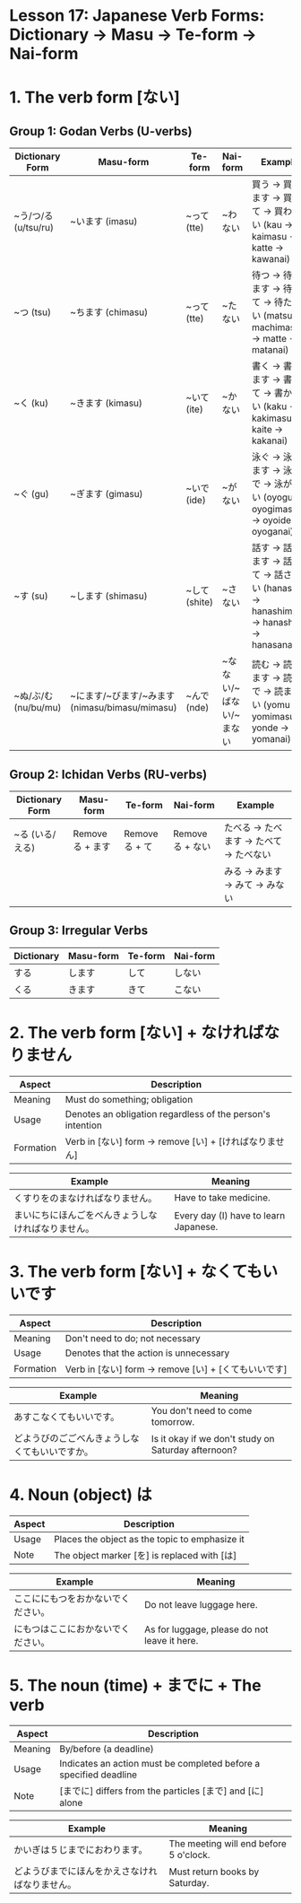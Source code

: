 # Lesson 17: Japanese Verb Forms: Dictionary → Masu → Te-form -> Nai-form

# 1. The verb form [ない]

## Group 1: Godan Verbs (U-verbs)

| Dictionary Form      | Masu-form                                      | Te-form       | Nai-form                | Example                                                                            |
| -------------------- | ---------------------------------------------- | ------------- | ----------------------- | ---------------------------------------------------------------------------------- |
| ~う/つ/る (u/tsu/ru) | ~います (imasu)                                | ~って (tte)   | ~わない                 | 買う → 買います → 買って → 買わない (kau → kaimasu → katte → kawanai)              |
| ~つ (tsu)            | ~ちます (chimasu)                              | ~って (tte)   | ~たない                 | 待つ → 待ちます → 待って → 待たない (matsu → machimasu → matte → matanai)          |
| ~く (ku)             | ~きます (kimasu)                               | ~いて (ite)   | ~かない                 | 書く → 書きます → 書いて → 書かない (kaku → kakimasu → kaite → kakanai)            |
| ~ぐ (gu)             | ~ぎます (gimasu)                               | ~いで (ide)   | ~がない                 | 泳ぐ → 泳ぎます → 泳いで → 泳がない (oyogu → oyogimasu → oyoide → oyoganai)        |
| ~す (su)             | ~します (shimasu)                              | ~して (shite) | ~さない                 | 話す → 話します → 話して → 話さない (hanasu → hanashimasu → hanashite → hanasanai) |
| ~ぬ/ぶ/む (nu/bu/mu) | ~にます/~びます/~みます (nimasu/bimasu/mimasu) | ~んで (nde)   | ~なない/~ばない/~まない | 読む → 読みます → 読んで → 読まない (yomu → yomimasu → yonde → yomanai)            |

## Group 2: Ichidan Verbs (RU-verbs)

| Dictionary Form | Masu-form        | Te-form        | Nai-form         | Example                               |
| --------------- | ---------------- | -------------- | ---------------- | ------------------------------------- |
| ~る (いる/える) | Remove る + ます | Remove る + て | Remove る + ない | たべる → たべます → たべて → たべない |
|                 |                  |                |                  | みる → みます → みて → みない         |

## Group 3: Irregular Verbs

| Dictionary | Masu-form | Te-form | Nai-form |
| ---------- | --------- | ------- | -------- |
| する       | します    | して    | しない   |
| くる       | きます    | きて    | こない   |

# 2. The verb form [ない] + なければなりません

| Aspect    | Description                                                |
| --------- | ---------------------------------------------------------- |
| Meaning   | Must do something; obligation                              |
| Usage     | Denotes an obligation regardless of the person's intention |
| Formation | Verb in [ない] form → remove [い] + [ければなりません]     |

| Example                                            | Meaning                               |
| -------------------------------------------------- | ------------------------------------- |
| くすりをのまなければなりません。                   | Have to take medicine.                |
| まいにちにほんごをべんきょうしなければなりません。 | Every day (I) have to learn Japanese. |

# 3. The verb form [ない] + なくてもいいです

| Aspect    | Description                                          |
| --------- | ---------------------------------------------------- |
| Meaning   | Don't need to do; not necessary                      |
| Usage     | Denotes that the action is unnecessary               |
| Formation | Verb in [ない] form → remove [い] + [くてもいいです] |

| Example                                        | Meaning                                             |
| ---------------------------------------------- | --------------------------------------------------- |
| あすこなくてもいいです。                       | You don't need to come tomorrow.                    |
| どようびのごごべんきょうしなくてもいいですか。 | Is it okay if we don't study on Saturday afternoon? |

# 4. Noun (object) は

| Aspect | Description                                    |
| ------ | ---------------------------------------------- |
| Usage  | Places the object as the topic to emphasize it |
| Note   | The object marker [を] is replaced with [は]   |

| Example                            | Meaning                                      |
| ---------------------------------- | -------------------------------------------- |
| ここににもつをおかないでください。 | Do not leave luggage here.                   |
| にもつはここにおかないでください。 | As for luggage, please do not leave it here. |

# 5. The noun (time) + までに + The verb

| Aspect  | Description                                                       |
| ------- | ----------------------------------------------------------------- |
| Meaning | By/before (a deadline)                                            |
| Usage   | Indicates an action must be completed before a specified deadline |
| Note    | [までに] differs from the particles [まで] and [に] alone         |

| Example                                        | Meaning                                |
| ---------------------------------------------- | -------------------------------------- |
| かいぎは５じまでにおわります。                 | The meeting will end before 5 o'clock. |
| どようびまでにほんをかえさなければなりません。 | Must return books by Saturday.         |
